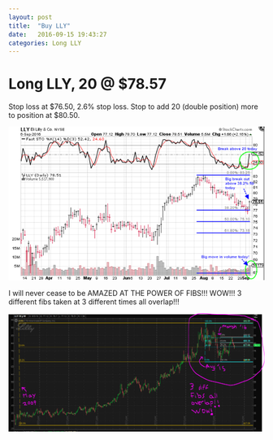 ```yaml
---
layout: post
title:  "Buy LLY"
date:   2016-09-15 19:43:27
categories: Long LLY
---
```

# Long LLY, 20 @ $78.57 
Stop loss at $76.50, 2.6% stop loss.  Stop to add 20 (double position) more to position at $80.50. 

![Pic](/images/LLY1.png)

I will never cease to be AMAZED AT THE POWER OF FIBS!!!  WOW!!!  3 different fibs taken at 3 different times all overlap!!!

![Pic](/images/LLY2.png)

